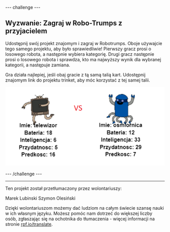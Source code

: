 --- challenge ---

## Wyzwanie: Zagraj w Robo-Trumps z przyjacielem

Udostępnij swój projekt znajomym i zagraj w Robotrumps. Oboje używajcie tego samego projektu, aby było sprawiedliwie! Pierwszy gracz prosi o losowego robota, a następnie wybiera kategorię. Drugi gracz następnie prosi o losowego robota i sprawdza, kto ma najwyższy wynik dla wybranej kategorii, a następuje zamiana.

Gra działa najlepiej, jeśli obaj gracie z tą samą talią kart. Udostępnij znajomym link do projektu trinket, aby móc korzystać z tej samej talii.

![zrzut ekranu](images/robotrumps-play.png)

--- /challenge ---

***

Ten projekt został przetłumaczony przez wolontariuszy:

Marek Lubinski
Szymon Olesiński

Dzięki wolontariuszom możemy dać ludziom na całym świecie szansę nauki w ich własnym języku. Możesz pomóc nam dotrzeć do większej liczby osób, zgłaszając się na ochotnika do tłumaczenia - więcej informacji na stronie [rpf.io/translate](https://rpf.io/translate).